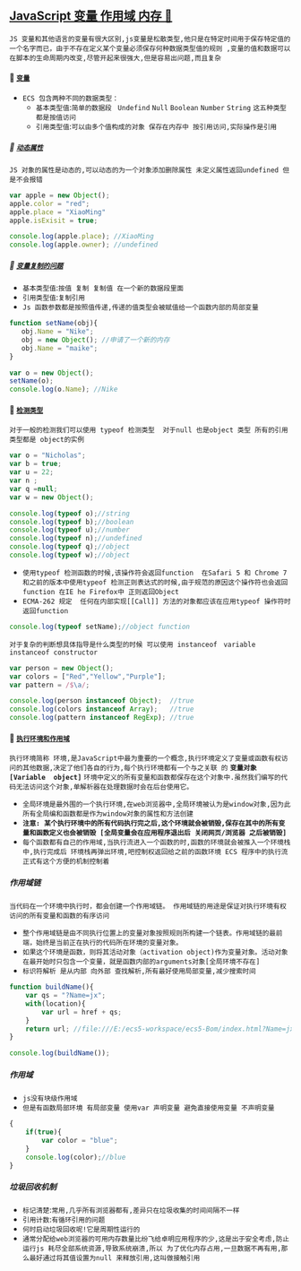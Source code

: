 <a id="top" href="#top">JavaScript 变量 作用域 内存  :maple_leaf:</a> 
----
`JS 变量和其他语言的变量有很大区别,js变量是松散类型,他只是在特定时间用于保存特定值的一个名字而已，由于不存在定义某个变量必须保存何种数据类型值的规则
,变量的值和数据可以在脚本的生命周期内改变,尽管开起来很强大,但是容易出问题,而且复杂`

#### :blue_heart: <a href="#top">`变量`</a>
* `ECS 包含两种不同的数据类型：`
  * `基本类型值`:`简单的数据段 ` `Undefind` `Null` `Boolean` `Number` `String` `这五种类型都是按值访问`
  * `引用类型值`:`可以由多个值构成的对象 保存在内存中 按引用访问,实际操作是引用`
  
##### 	:purple_heart: [`动态属性`](#)
`JS 对象的属性是动态的,可以动态的为一个对象添加删除属性 未定义属性返回undefined 但是不会报错`
```javascript
var apple = new Object();
apple.color = "red";
apple.place = "XiaoMing"
apple.isExisit = true;

console.log(apple.place); //XiaoMing
console.log(apple.owner); //undefined
```
##### :green_heart: [`变量复制的问题`](#)
 * `基本类型值`:`按值 复制 复制值 在一个新的数据段里面`
 * `引用类型值`:`复制引用`
 * `Js 函数参数都是按照值传递,传递的值类型会被赋值给一个函数内部的局部变量`
 ```javascript
 function setName(obj){
    obj.Name = "Nike";
    obj = new Object(); //申请了一个新的内存
    obj.Name = "maike";
}

var o = new Object();
setName(o);
console.log(o.Name); //Nike
```
#### :blue_heart: <a href="#top">`检测类型`</a>
`对于一般的检测我们可以使用 typeof 检测类型  对于null 也是object 类型 所有的引用类型都是 object的实例 ` 
```javascript
var o = "Nicholas";
var b = true;
var u = 22;
var n ;
var q =null;
var w = new Object();

console.log(typeof o);//string
console.log(typeof b);//boolean
console.log(typeof u);//number
console.log(typeof n);//undefined
console.log(typeof q);//object
console.log(typeof w);//object
```
* `使用typeof 检测函数的时候,该操作符会返回function  在Safari 5 和 Chrome 7 和之前的版本中使用typeof 检测正则表达式的时候,由于规范的原因这个操作符也会返回 function 在IE he Firefox中 正则返回Object `
* `ECMA-262 规定  任何在内部实现[[Call]] 方法的对象都应该在应用typeof 操作符时返回function  `
```javascript
console.log(typeof setName);//object function
```

`对于复杂的判断想具体指导是什么类型的时候 可以使用 instanceof ` `variable instanceof constructor`
 
```javascript
var person = new Object();
var colors = ["Red","Yellow","Purple"];
var pattern = /$\a/;

console.log(person instanceof Object);  //true
console.log(colors instanceof Array);   //true
console.log(pattern instanceof RegExp); //true
```
#### :blue_heart: <a href="#top">`执行环境和作用域`</a>
`执行环境简称 环境,是JavaScript中最为重要的一个概念,执行环境定义了变量或函数有权访问的其他数据,决定了他们各自的行为,每个执行环境都有一个与之关联
的` **`变量对象[Variable  object]`** `环境中定义的所有变量和函数都保存在这个对象中.虽然我们编写的代码无法访问这个对象,单解析器在处理数据时会在后台使用它。`
* `全局环境是最外围的一个执行环境,在web浏览器中,全局环境被认为是window对象,因为此所有全局编和函数都是作为window对象的属性和方法创建` 
* **`注意: 某个执行环境中的所有代码执行完之后,这个环境就会被销毁,保存在其中的所有变量和函数定义也会被销毁 [全局变量会在应用程序退出后 关闭网页/浏览器 之后被销毁]`**
* `每个函数都有自己的作用域,当执行流进入一个函数的时,函数的环境就会被推入一个环境栈中,执行完成后 环境栈再弹出环境,吧控制权返回给之前的函数环境 ECS 程序中的执行流正式有这个方便的机制控制着`

##### 作用域链
`当代码在一个环境中执行时，都会创建一个作用域链。 作用域链的用途是保证对执行环境有权访问的所有变量和函数的有序访问`
* `整个作用域链是由不同执行位置上的变量对象按照规则所构建一个链表。作用域链的最前端，始终是当前正在执行的代码所在环境的变量对象。`
* `如果这个环境是函数，则将其活动对象（activation object)作为变量对象。活动对象在最开始时只包含一个变量，就是函数内部的arguments对象[全局环境不存在]`
* `标识符解析 是从内部 向外部 查找解析,所有最好使用局部变量,减少搜索时间`

```javascript
function buildName(){
    var qs = "?Name=jx";
    with(location){
        var url = href + qs;
    }
    return url; //file:///E:/ecs5-workspace/ecs5-Bom/index.html?Name=jx
}

console.log(buildName());
```
##### 作用域
* `js没有块级作用域`
* `但是有函数局部环境 有局部变量 使用var 声明变量 避免直接使用变量 不声明变量`
```javascript
{
    if(true){
        var color = "blue";
    }
    console.log(color);//blue
}
```
##### 垃圾回收机制
* `标记清楚`:`常用,几乎所有浏览器都有,差异只在垃圾收集的时间间隔不一样`
* `引用计数`:`有循环引用的问题`
* `何时启动垃圾回收呢!它是周期性运行的`
* `通常分配给web浏览器的可用内存数量比纷飞给卓明应用程序的少,这是出于安全考虑,防止运行js 耗尽全部系统资源,导致系统崩溃,所以
为了优化内存占用,一旦数据不再有用,那么最好通过将其值设置为null 来释放引用,这叫做接触引用`









